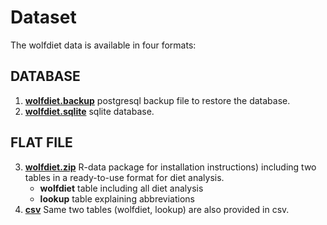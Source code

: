# Dataset

The wolfdiet data is available in four formats: 

## DATABASE
1. **[wolfdiet.backup](https://github.com/andreacorra/wolfdiet/raw/master/data/wolfdiet_psql)** postgresql backup file to restore the database. 
2. **[wolfdiet.sqlite](https://github.com/andreacorra/wolfdiet/raw/master/data/wolfdiet_sqlite)** sqlite database.  

## FLAT FILE 
3. **[wolfdiet.zip](https://github.com/andreacorra/wolfdiet/raw/master/data/wolfdiet_R)** R-data package for installation instructions) including two tables in a ready-to-use format for diet analysis.
   * **wolfdiet** table including all diet analysis
   * **lookup** table explaining abbreviations 
4. **[csv](https://github.com/andreacorra/wolfdiet/raw/master/data/wolfdiet_csv)** Same two tables (wolfdiet, lookup) are also provided in csv. 
